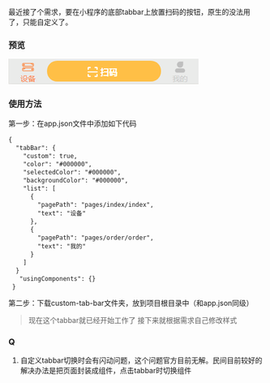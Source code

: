 最近接了个需求，要在小程序的底部tabbar上放置扫码的按钮，原生的没法用了，只能自定义了。

### 预览
![自定义tabbar](https://github.com/dream-one/wxTabbar/blob/master/tabbar.png)

### 使用方法 
第一步：在app.json文件中添加如下代码
```
{
  "tabBar": {
    "custom": true,
    "color": "#000000",
    "selectedColor": "#000000",
    "backgroundColor": "#000000",
    "list": [
      {
        "pagePath": "pages/index/index",
        "text": "设备"
      },
      {
        "pagePath": "pages/order/order",
        "text": "我的"
      }
    ]
  }
   "usingComponents": {}
 }
```
第二步：下载custom-tab-bar文件夹，放到项目根目录中（和app.json同级）
>现在这个tabbar就已经开始工作了
>接下来就根据需求自己修改样式

### Q
1. 自定义tabbar切换时会有闪动问题，这个问题官方目前无解。民间目前较好的解决办法是把页面封装成组件，点击tabbar时切换组件
